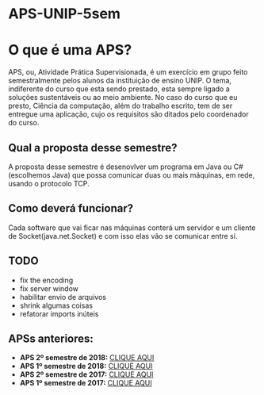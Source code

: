 # APS-UNIP-5sem
O que é uma APS?
=================
APS, ou, Atividade Prática Supervisionada, é um exercício em grupo feito semestralmente pelos alunos da instituição de ensino UNIP. O tema, indiferente do curso que esta sendo prestado, esta sempre ligado a soluções sustentáveis ou ao meio ambiente.
No caso do curso que eu presto, Ciência da computação, além do trabalho escrito, tem de ser entregue uma aplicação, cujo os requisitos são ditados pelo coordenador do curso.

Qual a proposta desse semestre?
-----------
A proposta desse semestre é desenovlver um programa em Java ou C# (escolhemos Java) que possa comunicar duas ou mais máquinas, em rede, usando o protocolo TCP.

Como deverá funcionar?
-----------
Cada software que vai ficar nas máquinas conterá um servidor e um cliente de Socket(java.net.Socket) e com isso elas vão se comunicar entre sí.

TODO
-----------
- fix the encoding
- fix server window
- habilitar envio de arquivos
- shrink algumas coisas
- refatorar imports inúteis

APSs anteriores:
-----------
* **APS 2º semestre de 2018:** [CLIQUE AQUI](https://github.com/ogabriel/APS-UNIP-4sem)
* **APS 1º semestre de 2018:** [CLIQUE AQUI](https://github.com/ogabriel/APS-UNIP-3sem)
* **APS 2º semestre de 2017:**  [CLIQUE AQUI](https://github.com/ogabriel/APS-UNIP-2sem)
* **APS 1º semestre de 2017:** [CLIQUE AQUI](https://github.com/ogabriel/APS-UNIP-1sem)

